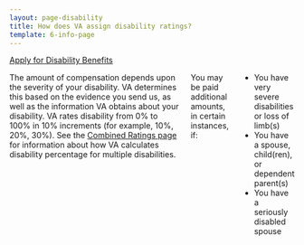 ```yaml
---
layout: page-disability
title: How does VA assign disability ratings?
template: 6-info-page
---
```


<div class="main" role="main" markdown="0">
<div class="action-bar">
  <div class="row">
    <div class="small-12 columns">
      <a class="usa-button-primary" href="{{ site.url}}/disability-benefits/get/">Apply for Disability Benefits</a>
    </div>
  </div>
</div>

<div class="section one" markdown="0">
<div class="primary" markdown="0">
<div class="row" markdown="0">
<div class="small-12 columns" markdown="1">

The amount of compensation depends upon the severity of your disability.  VA determines this based on the evidence you send us, as well as the information VA obtains about your disability.  VA rates disability from 0% to 100% in 10% increments (for example, 10%, 20%, 30%).  See the [Combined Ratings page](http://www.benefits.va.gov/COMPENSATION/rates-index.asp#combined) for information about how VA calculates disability percentage for multiple disabilities.

You may be paid additional amounts, in certain instances, if:
-	You have very severe disabilities or loss of limb(s)
-	You have a spouse, child(ren), or dependent parent(s)
-	You have a seriously disabled spouse



</div>
</div>
</div>


</div>
